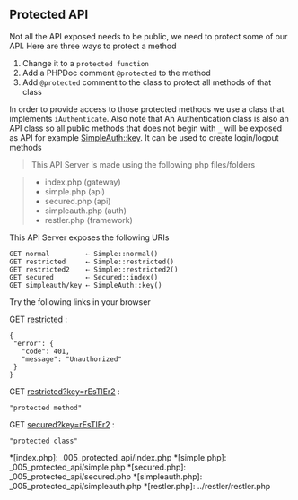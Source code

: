 Protected API
-------------

Not all the API exposed needs to be public, we need to protect some of our API. 
Here are three ways to protect a method

1. Change it to a `protected function`
2. Add a PHPDoc comment `@protected` to the method
3. Add `@protected` comment to the class to protect all methods of that class

In order to provide access to those protected methods we use a class that implements `iAuthenticate`. Also note that
An Authentication class is also an API class so all public methods that does not begin with `_` will be exposed as API
for example [SimpleAuth::key](simpleauth/key). It can be used to create login/logout methods
> This API Server is made using the following php files/folders

> * index.php      (gateway)
> * simple.php      (api)
> * secured.php      (api)
> * simpleauth.php      (auth)
> * restler.php      (framework)

This API Server exposes the following URIs

	GET normal         ⇠ Simple::normal()
	GET restricted     ⇠ Simple::restricted()
	GET restricted2    ⇠ Simple::restricted2()
	GET secured        ⇠ Secured::index()
	GET simpleauth/key ⇠ SimpleAuth::key()


Try the following links in your browser

GET [restricted](index.php/restricted)
:	
~~~~~~~~~~~~~~~~~~~~~~~~~~~~~~~~
{
 "error": {
   "code": 401,
   "message": "Unauthorized"
 }
}
~~~~~~~~~~~~~~~~~~~~~~~~~~~~~~~~

GET [restricted?key=rEsTlEr2](index.php/restricted?key=rEsTlEr2)
:	
~~~~~~~~~~~~~~~~~~~~~~~~~~~~~~~~
"protected method"
~~~~~~~~~~~~~~~~~~~~~~~~~~~~~~~~

GET [secured?key=rEsTlEr2](index.php/secured?key=rEsTlEr2)
:	
~~~~~~~~~~~~~~~~~~~~~~~~~~~~~~~~
"protected class"
~~~~~~~~~~~~~~~~~~~~~~~~~~~~~~~~




*[index.php]: _005_protected_api/index.php
*[simple.php]: _005_protected_api/simple.php
*[secured.php]: _005_protected_api/secured.php
*[simpleauth.php]: _005_protected_api/simpleauth.php
*[restler.php]: ../restler/restler.php
